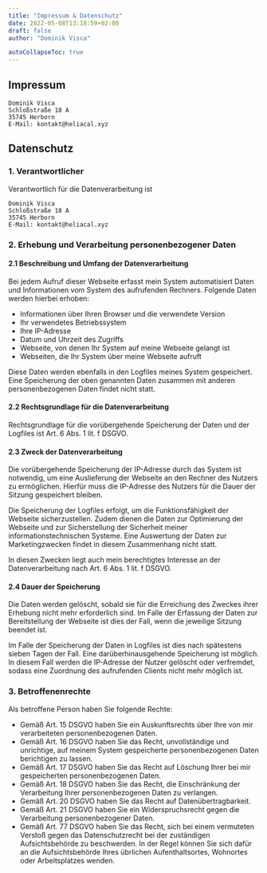 ```yaml
---
title: "Impressum & Datenschutz"
date: 2022-05-08T13:18:59+02:00
draft: false
author: "Dominik Visca"

autoCollapseToc: true
---
```


## Impressum

    Dominik Visca
    Schloßstraße 18 A
    35745 Herborn
    E-Mail: kontakt@heliacal.xyz

## Datenschutz

### 1. Verantwortlicher

Verantwortlich für die Datenverarbeitung ist

    Dominik Visca
    Schloßstraße 18 A
    35745 Herborn
    E-Mail: kontakt@heliacal.xyz

### 2. Erhebung und Verarbeitung personenbezogener Daten

#### 2.1 Beschreibung und Umfang der Datenverarbeitung

Bei jedem Aufruf dieser Webseite erfasst mein System automatisiert Daten und Informationen vom System des aufrufenden Rechners. Folgende Daten werden hierbei erhoben:

- Informationen über Ihren Browser und die verwendete Version
- Ihr verwendetes Betriebssystem
- Ihre IP-Adresse
- Datum und Uhrzeit des Zugriffs
- Webseite, von denen Ihr System auf meine Webseite gelangt ist
- Webseiten, die Ihr System über meine Webseite aufruft

Diese Daten werden ebenfalls in den Logfiles meines System gespeichert. Eine Speicherung der oben genannten Daten zusammen mit anderen personenbezogenen Daten findet nicht statt.

#### 2.2 Rechtsgrundlage für die Datenverarbeitung

Rechtsgrundlage für die vorübergehende Speicherung der Daten und der Logfiles ist Art. 6 Abs. 1 lit. f DSGVO.

#### 2.3 Zweck der Datenverarbeitung

Die vorübergehende Speicherung der IP-Adresse durch das System ist notwendig, um eine Auslieferung der Webseite an den Rechner des Nutzers zu ermöglichen. Hierfür muss die IP-Adresse des Nutzers für die Dauer der Sitzung gespeichert bleiben.

Die Speicherung der Logfiles erfolgt, um die Funktionsfähigkeit der Webseite sicherzustellen. Zudem dienen die Daten zur Optimierung der Webseite und zur Sicherstellung der Sicherheit meiner informationstechnischen Systeme. Eine Auswertung der Daten zur Marketingzwecken findet in diesem Zusammenhang nicht statt.

In diesen Zwecken liegt auch mein berechtigtes Interesse an der Datenverarbeitung nach Art. 6 Abs. 1 lit. f DSGVO.

#### 2.4 Dauer der Speicherung

Die Daten werden gelöscht, sobald sie für die Erreichung des Zweckes ihrer Erhebung nicht mehr erforderlich sind. Im Falle der Erfassung der Daten zur Bereitstellung der Webseite ist dies der Fall, wenn die jeweilige Sitzung beendet ist.

Im Falle der Speicherung der Daten in Logfiles ist dies nach spätestens sieben Tagen der Fall. Eine darüberhinausgehende Speicherung ist möglich. In diesem Fall werden die IP-Adresse der Nutzer gelöscht oder verfremdet, sodass eine Zuordnung des aufrufenden Clients nicht mehr möglich ist.

### 3. Betroffenenrechte

Als betroffene Person haben Sie folgende Rechte:

- Gemäß Art. 15 DSGVO haben Sie ein Auskunftsrechts über Ihre von mir verarbeiteten personenbezogenen Daten.
- Gemäß Art. 16 DSGVO haben Sie das Recht, unvollständige und unrichtige, auf meinem System gespeicherte personenbezogenen Daten berichtigen zu lassen.
- Gemäß Art. 17 DSGVO haben Sie das Recht auf Löschung Ihrer bei mir gespeicherten personenbezogenen Daten.
- Gemäß Art. 18 DSGVO haben Sie das Recht, die Einschränkung der Verarbeitung Ihrer personenbezogenen Daten zu verlangen.
- Gemäß Art. 20 DSGVO haben Sie das Recht auf Datenübertragbarkeit.
- Gemäß Art. 21 DSGVO haben Sie ein Widerspruchsrecht gegen die Verarbeitung personenbezogener Daten.
- Gemäß Art. 77 DSGVO haben Sie das Recht, sich bei einem vermuteten Verstoß gegen das Datenschutzrecht bei der zuständigen Aufsichtsbehörde zu beschwerden. In der Regel können Sie sich dafür an die Aufsichtsbehörde Ihres übrlichen Aufenthaltsortes, Wohnortes oder Arbeitsplatzes wenden.
